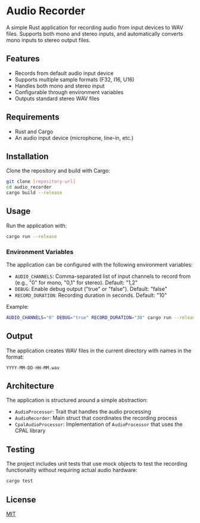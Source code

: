 # Audio Recorder

A simple Rust application for recording audio from input devices to WAV files. Supports both mono and stereo inputs, and automatically converts mono inputs to stereo output files.

## Features

- Records from default audio input device
- Supports multiple sample formats (F32, I16, U16)
- Handles both mono and stereo input
- Configurable through environment variables
- Outputs standard stereo WAV files

## Requirements

- Rust and Cargo
- An audio input device (microphone, line-in, etc.)

## Installation

Clone the repository and build with Cargo:

```bash
git clone [repository-url]
cd audio_recorder
cargo build --release
```

## Usage

Run the application with:

```bash
cargo run --release
```

### Environment Variables

The application can be configured with the following environment variables:

- `AUDIO_CHANNELS`: Comma-separated list of input channels to record from (e.g., "0" for mono, "0,1" for stereo). Default: "1,2"
- `DEBUG`: Enable debug output ("true" or "false"). Default: "false"
- `RECORD_DURATION`: Recording duration in seconds. Default: "10"

Example:

```bash
AUDIO_CHANNELS="0" DEBUG="true" RECORD_DURATION="30" cargo run --release
```

## Output

The application creates WAV files in the current directory with names in the format:
```
YYYY-MM-DD-HH-MM.wav
```

## Architecture

The application is structured around a simple abstraction:

- `AudioProcessor`: Trait that handles the audio processing
- `AudioRecorder`: Main struct that coordinates the recording process
- `CpalAudioProcessor`: Implementation of `AudioProcessor` that uses the CPAL library

## Testing

The project includes unit tests that use mock objects to test the recording functionality without requiring actual audio hardware:

```bash
cargo test
```

## License

[MIT](LICENSE)